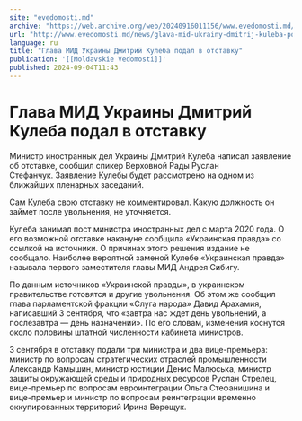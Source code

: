 ```yaml
---
site: "evedomosti.md"
archive: "https://web.archive.org/web/20240916011156/www.evedomosti.md/news/glava-mid-ukrainy-dmitrij-kuleba-podal-v-otstavku"
url: "http://www.evedomosti.md/news/glava-mid-ukrainy-dmitrij-kuleba-podal-v-otstavku"
language: ru
title: "Глава МИД Украины Дмитрий Кулеба подал в отставку"
publication: '[[Moldavskie Vedomosti]]'
published: 2024-09-04T11:43
---
```


# Глава МИД Украины Дмитрий Кулеба подал в отставку

Министр иностранных дел Украины Дмитрий Кулеба написал заявление об отставке, сообщил спикер Верховной Рады Руслан Стефанчук. Заявление Кулебы будет рассмотрено на одном из ближайших пленарных заседаний.

Сам Кулеба свою отставку не комментировал. Какую должность он займет после увольнения, не уточняется.

Кулеба занимал пост министра иностранных дел с марта 2020 года. О его возможной отставке накануне сообщила «Украинская правда» со ссылкой на источники. О причинах этого решения издание не сообщало. Наиболее вероятной заменой Кулебе «Украинская правда» называла первого заместителя главы МИД Андрея Сибигу.

По данным источников «Украинской правды», в украинском правительстве готовятся и другие увольнения. Об этом же сообщил глава парламентской фракции «Слуга народа» Давид Арахамия, написавший 3 сентября, что «завтра нас ждет день увольнений, а послезавтра — день назначений». По его словам, изменения коснутся около половины штатной численности кабинета министров.

3 сентября в отставку подали три министра и два вице-премьера: министр по вопросам стратегических отраслей промышленности Александр Камышин, министр юстиции Денис Малюська, министр защиты окружающей среды и природных ресурсов Руслан Стрелец, вице-премьер по вопросам евроинтеграции Ольга Стефанишина и вице-премьер и министр по вопросам реинтеграции временно оккупированных территорий Ирина Верещук.